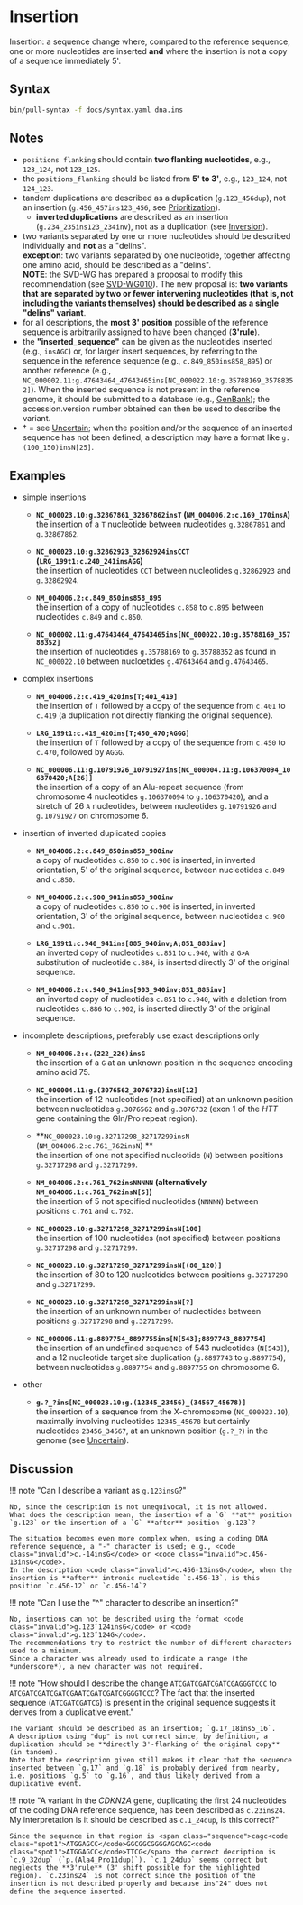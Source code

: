 # Insertion

<!-- ## Definition -->

Insertion: a sequence change where, compared to the reference sequence, one or more nucleotides are inserted **and** where the insertion is not a copy of a sequence immediately 5'.

## Syntax

```sh exec="true"
bin/pull-syntax -f docs/syntax.yaml dna.ins
```

## Notes

- `positions flanking` should contain **two flanking nucleotides**, e.g., `123_124`, not `123_125`.
- the `positions_flanking` should be listed from **5' to 3'**, e.g., `123_124`, not `124_123`.
- tandem duplications are described as a duplication (`g.123_456`<code class="spot1">dup</code>), not an insertion (<code class="invalid">g.456_457ins123_456</code>, see [Prioritization](../general.md)).
    - **inverted duplications** are described as an insertion (`g.234_235ins123_234inv`), not as a duplication (see [Inversion](inversion.md)).
- two variants separated by one or more nucleotides should be described individually and **not** as a "delins".<br>
  **exception**: two variants separated by one nucleotide, together affecting one amino acid, should be described as a "delins".<br>
  **NOTE**: the SVD-WG has prepared a proposal to modify this recommendation (see [SVD-WG010](../../consultation/SVD-WG010.md)).
  The new proposal is: **two variants that are separated by two or fewer intervening nucleotides (that is, not including the variants themselves) should be described as a single "delins" variant**.
- for all descriptions, the **most 3' position** possible of the reference sequence is arbitrarily assigned to have been changed (**3'rule**).
- the **"inserted_sequence"** can be given as the nucleotides inserted (e.g., `insAGC`) or, for larger insert sequences, by referring to the sequence in the reference sequence (e.g., `c.849_850ins858_895`) or another reference (e.g., `NC_000002.11:g.47643464_47643465ins[NC_000022.10:g.35788169_35788352]`).
  When the inserted sequence is not present in the reference genome, it should be submitted to a database (e.g., [GenBank](http://www.ncbi.nlm.nih.gov/genbank/submit/)); the accession.version number obtained can then be used to describe the variant.
- † = see [Uncertain](../uncertain.md); when the position and/or the sequence of an inserted sequence has not been defined, a description may have a format like `g.(100_150)insN[25]`.

## Examples

- simple insertions
    - **`NC_000023.10:g.32867861_32867862insT` (`NM_004006.2:c.169_170insA`)**<br>
    the insertion of a `T` nucleotide between nucleotides `g.32867861` and `g.32867862`.

    - **`NC_000023.10:g.32862923_32862924insCCT` (`LRG_199t1:c.240_241insAGG`)**<br>
    the insertion of nucleotides `CCT` between nucleotides `g.32862923` and `g.32862924`.

    - **`NM_004006.2:c.849_850ins858_895`**<br>
    the insertion of a copy of nucleotides `c.858` to `c.895` between nucleotides `c.849` and `c.850`.

    - **`NC_000002.11:g.47643464_47643465ins[NC_000022.10:g.35788169_35788352]`**<br>
    the insertion of nucleotides `g.35788169` to `g.35788352` as found in `NC_000022.10` between nucloetides `g.47643464` and `g.47643465`.

- complex insertions
    - **`NM_004006.2:c.419_420ins[T;401_419]`**<br>
    the insertion of `T` followed by a copy of the sequence from `c.401` to `c.419` (a duplication not directly flanking the original sequence).

    - **`LRG_199t1:c.419_420ins[T;450_470;AGGG]`**<br>
    the insertion of `T` followed by a copy of the sequence from `c.450` to `c.470`, followed by `AGGG`.

    - **`NC_000006.11:g.10791926_10791927ins[NC_000004.11:g.106370094_106370420;A[26]]`**<br>
    the insertion of a copy of an Alu-repeat sequence (from chromosome 4 nucleotides `g.106370094` to `g.106370420`), and a stretch of 26 `A` nucleotides, between nucleotides `g.10791926` and `g.10791927` on chromosome 6.

- insertion of inverted duplicated copies
    - **`NM_004006.2:c.849_850ins850_900inv`**<br>
    a copy of nucleotides `c.850` to `c.900` is inserted, in inverted orientation, 5' of the original sequence, between nucleotides `c.849` and `c.850`.

    - **`NM_004006.2:c.900_901ins850_900inv`**<br>
    a copy of nucleotides `c.850` to `c.900` is inserted, in inverted orientation, 3' of the original sequence, between nucleotides `c.900` and `c.901`.

    - **`LRG_199t1:c.940_941ins[885_940inv;A;851_883inv]`**<br>
    an inverted copy of nucleotides `c.851` to `c.940`, with a `G>A` substitution of nucleotide `c.884`, is inserted directly 3' of the original sequence.

    - **`NM_004006.2:c.940_941ins[903_940inv;851_885inv]`**<br>
    an inverted copy of nucleotides `c.851` to `c.940`, with a deletion from nucleotides `c.886` to `c.902`, is inserted directly 3' of the original sequence.

- incomplete descriptions, preferably use exact descriptions only
    - **`NM_004006.2:c.(222_226)insG`**<br>
    the insertion of a `G` at an unknown position in the sequence encoding amino acid 75.

    - **`NC_000004.11:g.(3076562_3076732)insN[12]`**<br>
    the insertion of 12 nucleotides (not specified) at an unknown position between nucleotides `g.3076562` and `g.3076732` (exon 1 of the _HTT_ gene containing the Gln/Pro repeat region).

    - **`NC_000023.10:g.32717298_32717299insN` (`NM_004006.2:c.761_762insN`) **<br>
    the insertion of one not specified nucleotide (`N`) between positions `g.32717298` and `g.32717299`.

    - **`NM_004006.2:c.761_762insNNNNN` (alternatively `NM_004006.1:c.761_762insN[5]`)**<br>
    the insertion of 5 not specified nucleotides (`NNNNN`) between positions `c.761` and `c.762`.

    - **`NC_000023.10:g.32717298_32717299insN[100]`**<br>
    the insertion of 100 nucleotides (not specified) between positions `g.32717298` and `g.32717299`.

    - **`NC_000023.10:g.32717298_32717299insN[(80_120)]`**<br>
    the insertion of 80 to 120 nucleotides between positions `g.32717298` and `g.32717299`.

    - **`NC_000023.10:g.32717298_32717299insN[?]`**<br>
    the insertion of an unknown number of nucleotides between positions `g.32717298` and `g.32717299`.

    - **`NC_000006.11:g.8897754_8897755ins[N[543];8897743_8897754]`**<br>
    the insertion of an undefined sequence of 543 nucleotides (`N[543]`), and a 12 nucleotide target site duplication (`g.8897743` to `g.8897754`), between nucleotides `g.8897754` and `g.8897755` on chromosome 6.

- other
    - **`g.?_?ins[NC_000023.10:g.(12345_23456)_(34567_45678)]`**<br>
    the insertion of a sequence from the X-chromosome (`NC_000023.10`), maximally involving nucleotides `12345_45678` but certainly nucleotides `23456_34567`, at an unknown position (`g.?_?`) in the genome (see [Uncertain](../uncertain.md)).

## Discussion

!!! note "Can I describe a variant as <code class="invalid">g.123insG</code>?"

    No, since the description is not unequivocal, it is not allowed.
    What does the description mean, the insertion of a `G` **at** position `g.123` or the insertion of a `G` **after** position `g.123`?

    The situation becomes even more complex when, using a coding DNA reference sequence, a "-" character is used; e.g., <code class="invalid">c.-14insG</code> or <code class="invalid">c.456-13insG</code>.
    In the description <code class="invalid">c.456-13insG</code>, when the insertion is **after** intronic nucleotide `c.456-13`, is this position `c.456-12` or `c.456-14`?

!!! note "Can I use the "^" character to describe an insertion?"

    No, insertions can not be described using the format <code class="invalid">g.123ˆ124insG</code> or <code class="invalid">g.123ˆ124G</code>.
    The recommendations try to restrict the number of different characters used to a minimum.
    Since a character was already used to indicate a range (the *underscore*), a new character was not required.

!!! note "How should I describe the change `ATCG`<code class="spot1">ATCGATCGATCG</code><code class="spot2">A</code>`GGGTCCC` to `ATCG`<code class="spot1">ATCGATCGATCG</code><code class="spot2">A</code><code class="ins">ATCGATCGATCG</code>`GGGTCCC`? The fact that the inserted sequence (<code class="ins">ATCGATCGATCG</code>) is present in the original sequence suggests it derives from a duplicative event."

    The variant should be described as an insertion; `g.17_18ins5_16`.
    A description using "dup" is not correct since, by definition, a duplication should be **directly 3'-flanking of the original copy** (in tandem).
    Note that the description given still makes it clear that the sequence inserted between `g.17` and `g.18` is probably derived from nearby, i.e. positions `g.5` to `g.16`, and thus likely derived from a duplicative event.

!!! note "A variant in the _CDKN2A_ gene, duplicating the first 24 nucleotides of the coding DNA reference sequence, has been described as <code class="invalid">c.23ins24</code>. My interpretation is it should be described as `c.1_24dup`, is this correct?"

    Since the sequence in that region is <span class="sequence">cagc<code class="spot1">ATGGAGCC</code>GGCGGCGGGGAGCAGC<code class="spot1">ATGGAGCC</code>TTCG</span> the correct decription is `c.9_32dup` (`p.(Ala4_Pro11dup)`). `c.1_24dup` seems correct but neglects the **3'rule** (3' shift possible for the highlighted region). `c.23ins24` is not correct since the position of the insertion is not described properly and because ins"24" does not define the sequence inserted.
